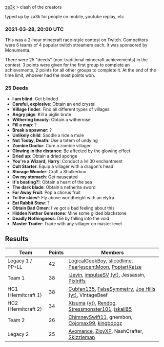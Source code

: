 [za3k](/) > clash of the creators

typed up by za3k for people on mobile, youtube replay, etc

### 2021-03-28, 20:00 UTC
This was a 2-hour minecraft race-style contest on Twitch. Competitors were 6 teams of 4 popular twitch streamers each. It was sponsored by Monumenta.

There were 25 "deeds" (non-traditional minecraft achievements) in the contest. 3 points were given for the first group to complete an achievements, 2 points for all other groups to complete it. At the end of the time limit, whoever had the most points won.

### 25 Deeds

- **I am blind**: Get blinded
- **Careful, explosive**: Obtain an end crystal
- **Village finder**: Find all different types of villages
- **Angry pigs**: Kill a piglin brute
- **Withering beauty**: Obtain a witherrose
- **Fill a map**: ?
- **Break a spawner**: ?
- **Unlikely child**: Saddle a ride a mule
- **Not Today, Death**: Use a totem of undying
- **Zombie Doctor**: Cure a zombie villager
- **Glowing in the distance**: Be affected by the glowing effect
- **Dried up**: Obtain a dried sponge
- **You're a Wizard, Harry**: Conduct a lvl 30 enchantment
- **Cult Starter**: Equip a villager with a dragon's head
- **Storage Wonder**: Craft a Shulkerbox
- **Ow my stomach**: Get nauseated
- **It's beating?!**: Obtain a heart of the sea
- **The dark blade**: Obtain a netherite sword
- **Far Away Fruit**: Pop a chorus fruit
- **To the skies!**: Fly above worldheight with an elytra
- **Eat Rabbit Stew**: ?
- **Obtain Bad Omen**: I've got a bad feeling about this
- **Hidden Nether Gemstone**: Mine some gilded blackstone
- **Deadly Nothingness**: Die by falling into the void
- **Master Trader**: Trade with any villager on master level

## Results

| Team                | Points | Members |
|---------------------|--------|---------|
| Legacy 1 / PP+LL    | 42     | [LogicalGeekBoy](https://www.twitch.tv/videos/966808767), [slicedlime](https://www.twitch.tv/videos/966809518), [PearlescentMoon](https://www.twitch.tv/videos/966807227), [PoptartKatze](https://www.twitch.tv/videos/966808316) |
| Team 1              | 38     | [iJevin](https://www.twitch.tv/videos/966771537), [impulseSV](https://www.twitch.tv/videos/966813125) [(yt)](https://www.youtube.com/watch?v=idbEXSGQ3EE&t=831s&ab_channel=impulseSV2), Jessassin, [Pixlriffs](https://www.twitch.tv/videos/966817315) |
| HC1 (Hermitcraft 1) | 38     | [Cubfan135](https://www.twitch.tv/videos/966796251), [FalseSymmetry](https://www.twitch.tv/videos/966798905), [Joe Hills](https://www.twitch.tv/videos/966818482) [(yt)](https://www.youtube.com/watch?v=II3OUznb7BE&t=15s&ab_channel=JoeHillsTSD), VintageBeef |
| HC2 (Hermitcraft 2) | 34     | [Xisuma](https://www.twitch.tv/videos/966820702) [(yt)](https://www.youtube.com/watch?v=SDfO2lq8Y1E&t=51s&ab_channel=xisumatwo), [Rendog](https://www.twitch.tv/videos/966817235), [Stressmonster101](https://www.twitch.tv/videos/966814627), [iskall85](https://www.twitch.tv/videos/966817322) |
| Team 2              | 26     | [ChimneySwift11](https://www.twitch.tv/videos/966817337), gnembon, [Cojomax99](https://www.twitch.tv/videos/966793878), [kingbdogz](https://www.twitch.tv/videos/966820341) |
| Legacy 2            | 25     | [Avomance](https://www.twitch.tv/videos/966811235), [ZloyXP](https://www.twitch.tv/videos/966805539), NashCrafter, [Skizzleman](https://www.twitch.tv/videos/966815521) |

